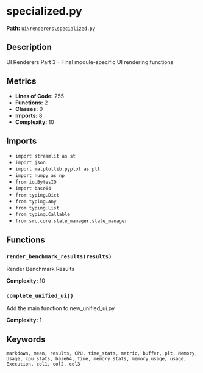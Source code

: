 # specialized.py

**Path:** `ui\renderers\specialized.py`

## Description

UI Renderers Part 3 - Final module-specific UI rendering functions

## Metrics

- **Lines of Code:** 255
- **Functions:** 2
- **Classes:** 0
- **Imports:** 8
- **Complexity:** 10

## Imports

- `import streamlit as st`
- `import json`
- `import matplotlib.pyplot as plt`
- `import numpy as np`
- `from io.BytesIO`
- `import base64`
- `from typing.Dict`
- `from typing.Any`
- `from typing.List`
- `from typing.Callable`
- `from src.core.state_manager.state_manager`

## Functions

### `render_benchmark_results(results)`

Render Benchmark Results

**Complexity:** 10

### `complete_unified_ui()`

Add the main function to new_unified_ui.py

**Complexity:** 1

## Keywords

`markdown, mean, results, CPU, time_stats, metric, buffer, plt, Memory, Usage, cpu_stats, base64, Time, memory_stats, memory_usage, usage, Execution, col1, col2, col3`


